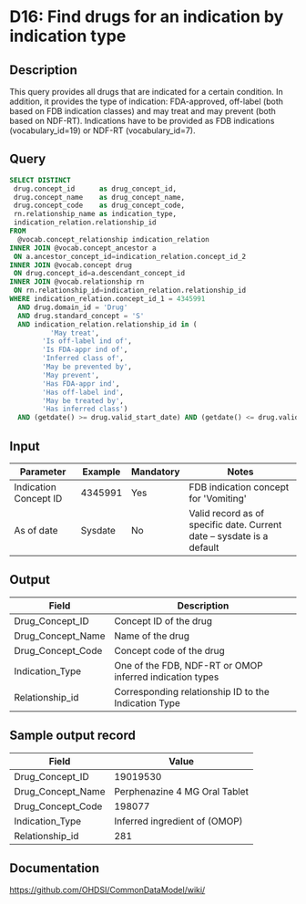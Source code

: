 <!---
Group:drug
Name:D16 Find drugs for an indication by indication type
Author:Patrick Ryan
CDM Version: 5.3
-->

# D16: Find drugs for an indication by indication type

## Description
This query provides all drugs that are indicated for a certain condition. In addition, it provides the type of indication: FDA-approved, off-label (both based on FDB indication classes) and may treat and may prevent (both based on NDF-RT). Indications have to be provided as FDB indications (vocabulary_id=19) or NDF-RT (vocabulary_id=7).

## Query
```sql
SELECT DISTINCT
 drug.concept_id      as drug_concept_id,
 drug.concept_name    as drug_concept_name,
 drug.concept_code    as drug_concept_code,
 rn.relationship_name as indication_type,
 indication_relation.relationship_id
FROM
  @vocab.concept_relationship indication_relation
INNER JOIN @vocab.concept_ancestor a
 ON a.ancestor_concept_id=indication_relation.concept_id_2
INNER JOIN @vocab.concept drug
 ON drug.concept_id=a.descendant_concept_id
INNER JOIN @vocab.relationship rn
 ON rn.relationship_id=indication_relation.relationship_id
WHERE indication_relation.concept_id_1 = 4345991
  AND drug.domain_id = 'Drug'
  AND drug.standard_concept = 'S'
  AND indication_relation.relationship_id in (
          'May treat',
        'Is off-label ind of',
        'Is FDA-appr ind of',
        'Inferred class of',
        'May be prevented by',
        'May prevent',
        'Has FDA-appr ind',
        'Has off-label ind',
        'May be treated by',
        'Has inferred class')
  AND (getdate() >= drug.valid_start_date) AND (getdate() <= drug.valid_end_date);
```



## Input

| Parameter |  Example |  Mandatory |  Notes |
| --- | --- | --- | --- |
|  Indication Concept ID |  4345991 |  Yes | FDB indication concept for 'Vomiting' |
|  As of date |  Sysdate |  No | Valid record as of specific date. Current date – sysdate is a default |

## Output

|  Field |  Description |
| --- | --- |
|  Drug_Concept_ID |  Concept ID of the drug |
|  Drug_Concept_Name |  Name of the drug |
|  Drug_Concept_Code |  Concept code of the drug |
|  Indication_Type |  One of the FDB, NDF-RT or OMOP inferred indication types |
|  Relationship_id |  Corresponding relationship ID to the Indication Type |

## Sample output record

|  Field |  Value |
| --- | --- |
|  Drug_Concept_ID |  19019530 |
|  Drug_Concept_Name |  Perphenazine 4 MG Oral Tablet |
|  Drug_Concept_Code |  198077 |
|  Indication_Type |  Inferred ingredient of (OMOP) |
|  Relationship_id |  281 |



## Documentation
https://github.com/OHDSI/CommonDataModel/wiki/
